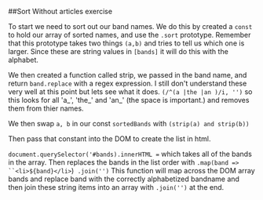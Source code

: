 ##Sort Without articles exercise 

To start we need to sort out our band names. 
We do this by created a `const` to hold our array of sorted names, and use the `.sort` prototype. Remember that this prototype takes two things `(a,b)` and tries to tell us which one is larger. Since these are string values in `[bands]` it will do this with the alphabet. 

We then created a function called strip,
we passed in the band name, and return `band.replace` with a regex expression. 
I still don't understand these very well at this point but lets see what it does.
`(/^(a |the |an )/i, '')` so this looks for all 'a_', 'the_' and 'an_' (the space is important.) and removes them from thier names.

We then swap `a, b` in our const `sortedBands` with `(strip(a) and strip(b))`

Then pass that constant into the DOM to create the list in html. 

`document.querySelector('#bands).innerHTML =` which takes all of the bands in the array. Then replaces the bands in the list order with `.map(band => ``<li>${band}</li>`)`
.join('')` This function will map across the DOM array bands and replace band with the correctly alphabetized bandname and then join these string items into an array with `.join('')` at the end. 